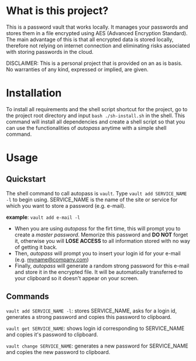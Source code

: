 # What is this project?

This is a password vault that works locally. It manages your passwords and stores them in a file encrypted using AES (Advanced Encryption Standard). The main advantage of this is that all encrypted data is stored locally, therefore not relying on internet connection and eliminating risks associated with storing passwords in the cloud.

DISCLAIMER:
This is a personal project that is provided on an as is basis. No warranties of any kind, expressed or implied, are given.

# Installation

To install all requirements and the shell script shortcut for the project, go to the project root directory and input `bash ./sh-install.sh` in the shell. This command will install all dependencies and create a shell script so that you can use the functionalities of *autopass* anytime with a simple shell command.

# Usage

## Quickstart

The shell command to call autopass is `vault`. Type `vault add SERVICE_NAME -l` to begin using. SERVICE_NAME is the name of the site or service for which you want to store a password (e.g. e-mail).

**example**: `vault add e-mail -l`
  - When you are using *autopass* for the firt time, this will prompt you to create a *master password*. Memorize this password and **DO NOT** forget it, otherwise you will **LOSE ACCESS** to all information stored with no way of getting it back.
  - Then, *autopass* will prompt you to insert your login id for your e-mail (e.g. myname@company.com)
  - Finally, *autopass* will generate a random strong password for this e-mail and store it in the encrypted file. It will be automatically transferred to your clipboard so it doesn't appear on your screen.

## Commands

`vault add SERVICE_NAME -l`: stores SERVICE_NAME, asks for a login id, generates a strong password and copies this password to clipboard.

`vault get SERVICE_NAME`: shows login id corresponding to SERVICE_NAME and copies it's password to clipboard.

`vault change SERVICE_NAME`: generates a new password for SERVICE_NAME and copies the new password to clipboard.


